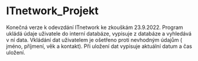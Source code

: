 # ITnetwork_Projekt
Konečná verze k odevzdání ITnetwork ke zkouškám 23.9.2022.
Program ukládá údaje uživatele do interní databáze, vypisuje z databáze a vyhledává v ní data.
Vkládání dat uživatelem je ošetřeno proti nevhodným údajům ( jméno, příjmení, věk a kontakt).
Při uložení dat vypisuje aktuální datum a čas uložení.
